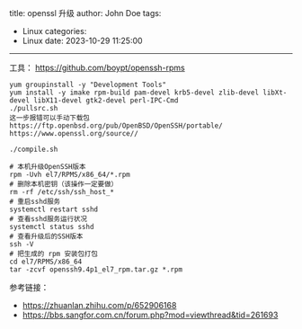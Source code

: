 title: openssl 升级
author: John Doe
tags:
  - Linux
categories:
  - Linux
date: 2023-10-29 11:25:00
---
工具： https://github.com/boypt/openssh-rpms

```
yum groupinstall -y "Development Tools"
yum install -y imake rpm-build pam-devel krb5-devel zlib-devel libXt-devel libX11-devel gtk2-devel perl-IPC-Cmd
./pullsrc.sh
这一步报错可以手动下载包
https://ftp.openbsd.org/pub/OpenBSD/OpenSSH/portable/
https://www.openssl.org/source//

./compile.sh
```

```shell
# 本机升级OpenSSH版本
rpm -Uvh el7/RPMS/x86_64/*.rpm
# 删除本机密钥（该操作一定要做）
rm -rf /etc/ssh/ssh_host_*
# 重启sshd服务
systemctl restart sshd
# 查看sshd服务运行状况
systemctl status sshd
# 查看升级后的SSH版本
ssh -V
# 把生成的 rpm 安装包打包
cd el7/RPMS/x86_64
tar -zcvf openssh9.4p1_el7_rpm.tar.gz *.rpm
```

参考链接：
- https://zhuanlan.zhihu.com/p/652906168
- https://bbs.sangfor.com.cn/forum.php?mod=viewthread&tid=261693